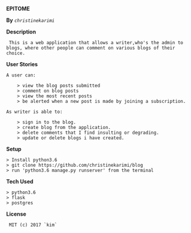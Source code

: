  **EPITOME**

**By** _`christinekarimi`_

**Description**
    
     This is a web application that allows a writer,who's the admin to blogs, where other people can comment on various blogs of their choice. 

**User Stories** 

    A user can:
    
        > view the blog posts submitted
        > comment on blog posts
        > view the most recent posts
        > be alerted when a new post is made by joining a subscription.
 
    As writer is able to:
    
        > sign in to the blog.
        > create blog from the application.
        > delete comments that I find insulting or degrading.
        > update or delete blogs i have created.
    
 **Setup**
 
    > Install python3.6 
    > git clone https://github.com/christinekarimi/blog
    > run 'python3.6 manage.py runserver' from the terminal
    
 
 **Tech Used**
 
    > python3.6
    > flask
    > postgres
    
 **License**
    
     MIT (c) 2017 `kim`